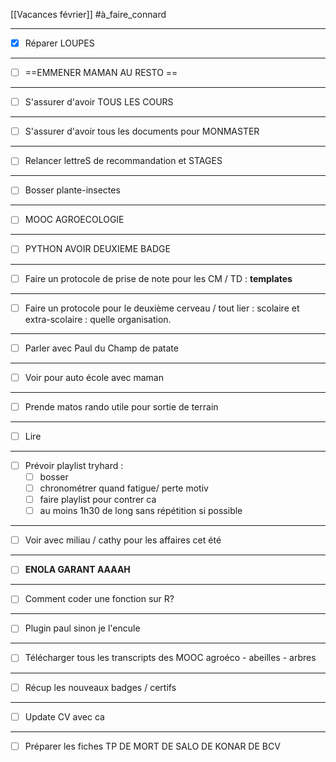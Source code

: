 [[Vacances février]] #à_faire_connard 
___
- [x] Réparer LOUPES
___
- [ ] ==EMMENER MAMAN AU RESTO ==
___
- [ ] S'assurer d'avoir TOUS LES COURS
___
- [ ] S'assurer d'avoir tous les documents pour MONMASTER
___
- [ ] Relancer lettreS de recommandation et STAGES
___
- [ ] Bosser plante-insectes
___
- [ ] MOOC AGROECOLOGIE
___
- [ ] PYTHON AVOIR DEUXIEME BADGE
___
- [ ] Faire un protocole de prise de note pour les CM / TD : **templates**
___
- [ ] Faire un protocole pour le deuxième cerveau / tout lier : scolaire et extra-scolaire : quelle organisation.
___
- [ ] Parler avec Paul du Champ de patate
___
- [ ] Voir pour auto école avec maman
___
- [ ] Prende matos rando utile pour sortie de terrain
___
- [ ] Lire
___
- [ ] Prévoir playlist tryhard :
	- [ ] bosser
	- [ ] chronométrer quand fatigue/ perte motiv
	- [ ] faire playlist pour contrer ca
	- [ ] au moins 1h30 de long sans répétition si possible
___
- [ ] Voir avec miliau / cathy pour les affaires cet été
___
- [ ] **ENOLA GARANT AAAAH**
___
- [ ] Comment coder une fonction sur R?
___
- [ ] Plugin paul sinon je l'encule
___
- [ ] Télécharger tous les transcripts des MOOC agroéco - abeilles - arbres
___
- [ ] Récup les nouveaux badges / certifs 
___
- [ ] Update CV avec ca
___
- [ ] Préparer les fiches TP DE MORT DE SALO DE KONAR DE BCV




